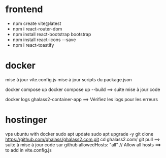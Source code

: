 # frontend

- npm create vite@latest
- npm i react-router-dom
- npm install react-bootstrap bootstrap
- npm install react-icons --save
- npm i react-toastify

# docker

mise à jour vite.config.js
mise à jour scripts du package.json

docker compose up
docker compose up --build ==> suite mise à jour code

docker logs ghalass2-container-app ==> Vérifiez les logs pour les erreurs

# hostinger

vps ubuntu with docker
sudo apt update
sudo apt upgrade -y
git clone https://github.com/ghalass/ghalass2.com.git
cd ghalass2.com/
git pull ==> suite à mise à jour code sur github
allowedHosts: "all" // Allow all hosts ==> to add in vite.config.js

